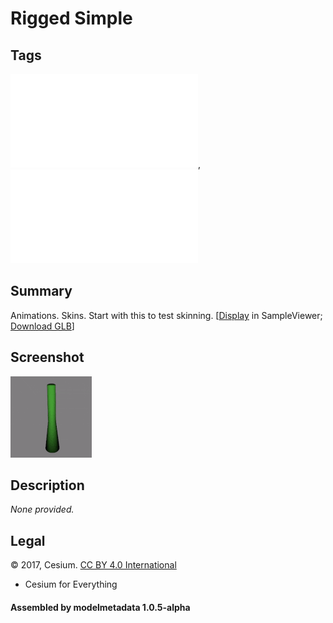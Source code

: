 # Rigged Simple

## Tags

![core](../../Models-core.md), ![testing](../../Models-testing.md)

## Summary

Animations. Skins. Start with this to test skinning. [[Display](https://github.khronos.org/glTF-Sample-Viewer-Release/?model=https://raw.GithubUserContent.com/DRx3D/glTF-Sample-Assets/main/./Models/RiggedSimple/glTF-Binary/RiggedSimple.glb) in SampleViewer; [Download GLB](https://raw.GithubUserContent.com/DRx3D/glTF-Sample-Assets/main/./Models/RiggedSimple/glTF-Binary/RiggedSimple.glb)]

## Screenshot

![screenshot](screenshot/screenshot.gif)

## Description

_None provided._

## Legal

&copy; 2017, Cesium. [CC BY 4.0 International](https://creativecommons.org/licenses/by/4.0/legalcode)

 - Cesium for Everything

#### Assembled by modelmetadata 1.0.5-alpha